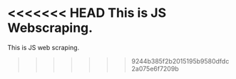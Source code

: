 <<<<<<< HEAD
This is JS Webscraping.
=======
This is JS web scraping.
>>>>>>> 9244b385f2b2015195b9580dfdc2a075e6f7209b
